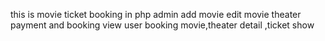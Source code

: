 this is movie ticket booking in php 
admin 
add movie edit movie theater payment and booking view
user 
booking movie,theater detail ,ticket show  
